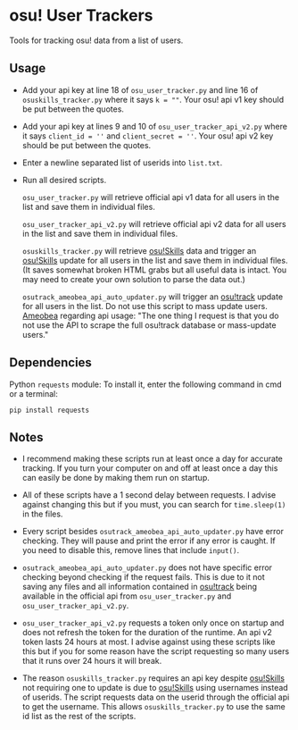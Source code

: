 # osu! User Trackers

Tools for tracking osu! data from a list of users.

## Usage

- Add your api key at line 18 of `osu_user_tracker.py` and line 16 of `osuskills_tracker.py` where it says `k = ""`. Your osu! api v1 key should be put between the quotes.

- Add your api key at lines 9 and 10 of `osu_user_tracker_api_v2.py` where it says `client_id = ''` and `client_secret = ''`. Your osu! api v2 key should be put between the quotes.

- Enter a newline separated list of userids into `list.txt`.

- Run all desired scripts. 

    `osu_user_tracker.py` will retrieve official api v1 data for all users in the list and save them in individual files.

    `osu_user_tracker_api_v2.py` will retrieve official api v2 data for all users in the list and save them in individual files.

    `osuskills_tracker.py` will retrieve [osu!Skills](https://osuskills.com/) data and trigger an [osu!Skills](https://osuskills.com/) update for all users in the list and save them in individual files. (It saves somewhat broken HTML grabs but all useful data is intact. You may need to create your own solution to parse the data out.)

    `osutrack_ameobea_api_auto_updater.py` will trigger an [osu!track](https://ameobea.me/osutrack/) update for all users in the list. Do not use this script to mass update users. [Ameobea](https://github.com/Ameobea) regarding api usage: "The one thing I request is that you do not use the API to scrape the full osu!track database or mass-update users."

## Dependencies

Python `requests` module: To install it, enter the following command in cmd or a terminal:

```
pip install requests
```

## Notes

- I recommend making these scripts run at least once a day for accurate tracking. If you turn your computer on and off at least once a day this can easily be done by making them run on startup.

- All of these scripts have a 1 second delay between requests. I advise against changing this but if you must, you can search for `time.sleep(1)` in the files.

- Every script besides `osutrack_ameobea_api_auto_updater.py` have error checking. They will pause and print the error if any error is caught. If you need to disable this, remove lines that include `input()`.

- `osutrack_ameobea_api_auto_updater.py` does not have specific error checking beyond checking if the request fails. This is due to it not saving any files and all information contained in [osu!track](https://ameobea.me/osutrack/) being available in the official api from `osu_user_tracker.py` and `osu_user_tracker_api_v2.py`.

- `osu_user_tracker_api_v2.py` requests a token only once on startup and does not refresh the token for the duration of the runtime. An api v2 token lasts 24 hours at most. I advise against using these scripts like this but if you for some reason have the script requesting so many users that it runs over 24 hours it will break.

- The reason `osuskills_tracker.py` requires an api key despite [osu!Skills](https://osuskills.com/) not requiring one to update is due to [osu!Skills](https://osuskills.com/) using usernames instead of userids. The script requests data on the userid through the official api to get the username. This allows `osuskills_tracker.py` to use the same id list as the rest of the scripts.